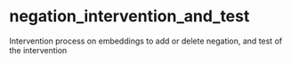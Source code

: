 # negation_intervention_and_test
 Intervention process on embeddings to add or delete negation, and test of the intervention 
